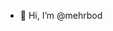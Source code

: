 - 👋 Hi, I’m @mehrbod

<!---
m2m1k8n8/m2m1k8n8 is a ✨ special ✨ repository because its `README.md` (this file) appears on your GitHub profile.
You can click the Preview link to take a look at your changes.
--->